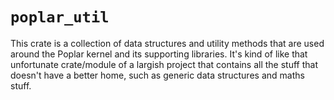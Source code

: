 # `poplar_util`
This crate is a collection of data structures and utility methods that are used around the Poplar kernel and
its supporting libraries. It's kind of like that unfortunate crate/module of a largish project that contains
all the stuff that doesn't have a better home, such as generic data structures and maths stuff.

